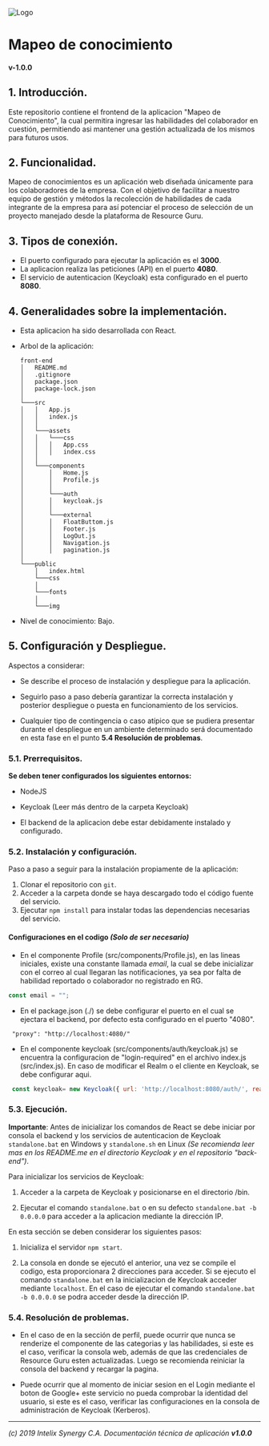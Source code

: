 ![Logo](https://cs.intelix.biz/logo/pic.png "InteliX")
# Mapeo de conocimiento

#### v-1.0.0

## 1. Introducción.

Este repositorio contiene el frontend de la aplicacion "Mapeo de Conocimiento",
la cual permitira ingresar las habilidades del colaborador en cuestión, permitiendo asi mantener 
una gestión actualizada de los mismos para futuros usos.


## 2. Funcionalidad.

Mapeo de conocimientos es un aplicación web diseñada únicamente para los colaboradores de la empresa.
Con el objetivo de facilitar a nuestro equipo de gestión y métodos la recolección de habilidades de cada integrante 
de la empresa para así potenciar el proceso de selección de un proyecto manejado desde la plataforma de Resource Guru.

## 3. Tipos de conexión.

-  El puerto configurado para ejecutar la aplicación es el **3000**.
-  La aplicacion realiza las peticiones (API) en el puerto **4080**.
-  El servicio de autenticacion (Keycloak) esta configurado en el puerto **8080**.


## 4. Generalidades sobre la implementación.

- Esta aplicacion ha sido desarrollada con React.

- Arbol de la aplicación:

	```
    front-end
    │   README.md
    │   .gitignore   
    │   package.json   
    │   package-lock.json   
    │
    └───src
    │   │   App.js
    │   │   index.js
    │   │
    │   └───assets
    │   │   └───css
    │   │   │   App.css
    │   │   │   index.css
    │   │
    │   └───components
    │       │   Home.js
    │       │   Profile.js
    │       │   
    │       └───auth
    │       │   keycloak.js   
    │       │   
    │       └───external
    │       │   FloatButtom.js
    │       │   Footer.js
    │       │   LogOut.js
    │       │   Navigation.js
    │       │   pagination.js
    │    
    └───public
        │   index.html
        └───css
        │
        └───fonts
        │
        └───img
    ```
	
- Nivel de conocimiento: Bajo.

## 5. Configuración y Despliegue.

Aspectos a considerar:

- Se describe el proceso de instalación y despliegue para la aplicación.

- Seguirlo paso a paso debería garantizar la correcta instalación y posterior despliegue o puesta en funcionamiento de los servicios.
 
- Cualquier tipo de contingencia o caso atípico que se pudiera presentar durante el despliegue en un ambiente determinado será documentado en esta fase en el punto **5.4 Resolución de problemas**.

### 5.1. Prerrequisitos.

**Se deben tener configurados los siguientes entornos:**

- NodeJS

- Keycloak (Leer más dentro de la carpeta Keycloak)

- El backend de la aplicacion debe estar debidamente instalado y configurado.


### 5.2. Instalación y configuración.

Paso a paso a seguir para la instalación propiamente de la aplicación:

1. Clonar el repositorio con `git`.
2. Acceder a la carpeta donde se haya descargado todo el código fuente del servicio.
3. Ejecutar `npm install` para instalar todas las dependencias necesarias del servicio.

#### Configuraciones en el codigo *(Solo de ser necesario)*

- En el componente Profile (src/components/Profile.js), en las lineas iniciales, existe una constante llamada *email*, 
la cual se debe inicializar con el correo al cual llegaran las notificaciones, ya sea por falta de habilidad reportado
 o colaborador no registrado en RG.

```javascript
const email = "";
```

- En el package.json (./) se debe configurar el puerto en el cual se ejectara el backend,
por defecto esta configurado en el puerto "4080".

```
 "proxy": "http://localhost:4080/"
```

- En el componente keycloak (src/components/auth/keycloak.js) se encuentra la configuracion de "login-required" en el 
archivo index.js (src/index.js). En caso de modificar el Realm o el cliente en Keycloak, se debe configurar aqui.

```javascript
 const keycloak= new Keycloak({ url: 'http://localhost:8080/auth/', realm: 'Google-Auth', clientId: 'google' });
```

### 5.3. Ejecución.


**Importante**: Antes de inicializar los comandos de React se debe iniciar por consola el backend y 
los servicios de autenticacion de Keycloak `standalone.bat` en  Windows y `standalone.sh` en Linux 
*(Se recomienda leer mas en los README.me en el directorio Keycloak y en el repositorio "back-end")*.

Para inicializar los servicios de Keycloak:

1. Acceder a la carpeta de Keycloak y posicionarse en el directorio /bin.

2. Ejecutar el comando `standalone.bat` o en su defecto `standalone.bat -b 0.0.0.0` para acceder a la aplicacion
mediante la dirección IP.


En esta sección se deben considerar los siguientes pasos:

1. Inicializa el servidor `npm start`.

2. La consola en donde se ejecutó el anterior, una vez se compile el codigo, esta proporcionara 2 direcciones para acceder. 
Si se ejecuto el comando `standalone.bat` en la inicializacion de Keycloak acceder mediante `localhost`.
En el caso de ejecutar el comando `standalone.bat -b 0.0.0.0` se podra acceder desde la dirección IP.


### 5.4. Resolución de problemas.


- En el caso de en la sección de perfil, puede ocurrir que nunca se renderize el componente de las categorias y las 
habilidades, si este es el caso, verificar la consola web, además de que las credenciales de Resource Guru esten actualizadas.
Luego se recomienda reiniciar la consola del backend y recargar la pagina.

- Puede ocurrir que al momento de iniciar sesion en el Login mediante el boton de Google+ este servicio no pueda comprobar
la identidad del usuario, si este es el caso, verificar las configuraciones en la consola de administración de Keycloak (Kerberos).

---
_(c) 2019 Intelix Synergy C.A. Documentación técnica de aplicación **v1.0.0**_
